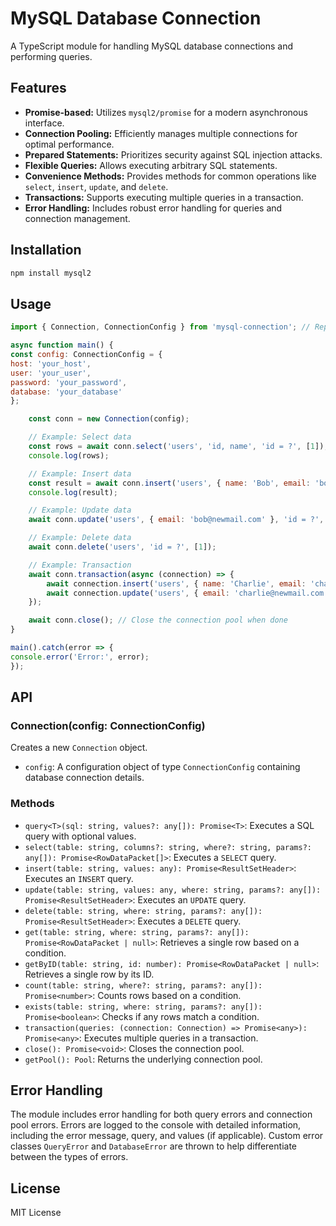 # MySQL Database Connection

A TypeScript module for handling MySQL database connections and performing queries.

## Features

- **Promise-based:** Utilizes `mysql2/promise` for a modern asynchronous interface.
- **Connection Pooling:** Efficiently manages multiple connections for optimal performance.
- **Prepared Statements:** Prioritizes security against SQL injection attacks.
- **Flexible Queries:** Allows executing arbitrary SQL statements.
- **Convenience Methods:** Provides methods for common operations like `select`, `insert`, `update`, and `delete`.
- **Transactions:** Supports executing multiple queries in a transaction.
- **Error Handling:** Includes robust error handling for queries and connection management.

## Installation

```bash
npm install mysql2
```

## Usage

```js
import { Connection, ConnectionConfig } from 'mysql-connection'; // Replace with the actual path to your module

async function main() {
const config: ConnectionConfig = {
host: 'your_host',
user: 'your_user',
password: 'your_password',
database: 'your_database'
};

    const conn = new Connection(config);

    // Example: Select data
    const rows = await conn.select('users', 'id, name', 'id = ?', [1]);
    console.log(rows);

    // Example: Insert data
    const result = await conn.insert('users', { name: 'Bob', email: 'bob@example.com' });
    console.log(result);

    // Example: Update data
    await conn.update('users', { email: 'bob@newmail.com' }, 'id = ?', [1]);

    // Example: Delete data
    await conn.delete('users', 'id = ?', [1]);

    // Example: Transaction
    await conn.transaction(async (connection) => {
        await connection.insert('users', { name: 'Charlie', email: 'charlie@example.com' });
        await connection.update('users', { email: 'charlie@newmail.com' }, 'id = ?', [2]); // Assuming Charlie has ID 2
    });

    await conn.close(); // Close the connection pool when done
}

main().catch(error => {
console.error('Error:', error);
});
```


## API

### Connection(config: ConnectionConfig)

Creates a new `Connection` object.

- `config`: A configuration object of type `ConnectionConfig` containing database connection details.

### Methods

- `query<T>(sql: string, values?: any[]): Promise<T>`: Executes a SQL query with optional values.
- `select(table: string, columns?: string, where?: string, params?: any[]): Promise<RowDataPacket[]>`: Executes a `SELECT` query.
- `insert(table: string, values: any): Promise<ResultSetHeader>`: Executes an `INSERT` query.
- `update(table: string, values: any, where: string, params?: any[]): Promise<ResultSetHeader>`: Executes an `UPDATE` query.
- `delete(table: string, where: string, params?: any[]): Promise<ResultSetHeader>`: Executes a `DELETE` query.
- `get(table: string, where: string, params?: any[]): Promise<RowDataPacket | null>`: Retrieves a single row based on a condition.
- `getByID(table: string, id: number): Promise<RowDataPacket | null>`: Retrieves a single row by its ID.
- `count(table: string, where?: string, params?: any[]): Promise<number>`: Counts rows based on a condition.
- `exists(table: string, where: string, params?: any[]): Promise<boolean>`: Checks if any rows match a condition.
- `transaction(queries: (connection: Connection) => Promise<any>): Promise<any>`: Executes multiple queries in a transaction.
- `close(): Promise<void>`: Closes the connection pool.
- `getPool(): Pool`: Returns the underlying connection pool.


## Error Handling

The module includes error handling for both query errors and connection pool errors. Errors are logged to the console with detailed information, including the error message, query, and values (if applicable). Custom error classes `QueryError` and `DatabaseError` are thrown to help differentiate between the types of errors.

## License

MIT License
